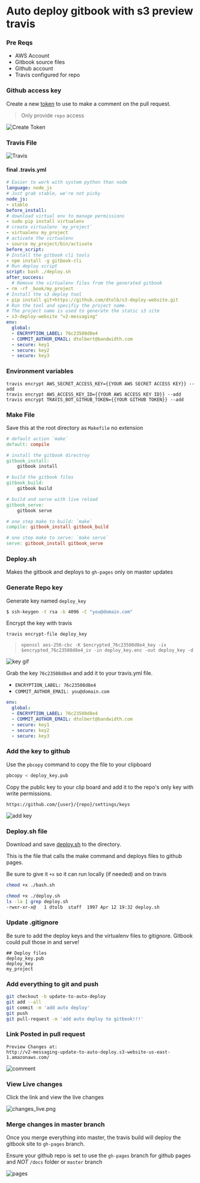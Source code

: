 # Auto deploy gitbook with s3 preview travis

### Pre Reqs
* AWS Account
* Gitbook source files
* Github account
* Travis configured for repo

### Github access key

Create a new [token](https://github.com/settings/tokens) to use to make a comment on the pull request.

> Only provide `repo` access

![Create Token](auto_deploy.gif)

### Travis File

![Travis](travis_config.png)

#### final .travis.yml
```yaml
# Easier to work with system python than node
language: node_js
# Just grab stable, we're not picky
node_js:
- stable
before_install:
# download virtual env to manage permissions
- sudo pip install virtualenv
# create virtualenv `my_project`
- virtualenv my_project
# activate the virtualenv
- source my_project/bin/activate
before_script:
# Install the gitbook cli tools
- npm install -g gitbook-cli
# Run deploy script
script: bash ./deploy.sh
after_success:
  # Remove the virtualenv files from the generated gitbook
- rm -rf _book/my_project
# Install the s3 deploy tool
- pip install git+https://github.com/dtolb/s3-deploy-website.git
# Run the tool and specifiy the project name.
# The project name is used to generate the static s3 site
- s3-deploy-website "v2-messaging"
env:
  global:
  - ENCRYPTION_LABEL: 76c23508d8e4
  - COMMIT_AUTHOR_EMAIL: dtolbert@bandwidth.com
  - secure: key1
  - secure: key2
  - secure: key3
```

### Environment variables

```
travis encrypt AWS_SECRET_ACCESS_KEY={{YOUR AWS SECRET ACCESS KEY}} --add
travis encrypt AWS_ACCESS_KEY_ID={{YOUR AWS ACCESS KEY ID}} --add
travis encrypt TRAVIS_BOT_GITHUB_TOKEN={{YOUR GITHUB TOKEN}} --add
```

### Make File

Save this at the root directory as `Makefile` no extension

```makefile
# default action `make`
default: compile

# install the gitbook directroy
gitbook_install:
	gitbook install

# build the gitbook files
gitbook_build:
	gitbook build

# build and serve with live reload
gitbook_serve:
	gitbook serve

# one step make to build: `make`
compile: gitbook_install gitbook_build

# one step make to serve: `make serve`
serve: gitbook_install gitbook_serve
```

### Deploy.sh

Makes the gitbook and deploys to `gh-pages` only on master updates

### Generate Repo key

Generate key named `deploy_key`

```bash
$ ssh-keygen -t rsa -b 4096 -C "you@domain.com"
```

Encrypt the key with travis

```bash
travis encrypt-file deploy_key
```

> `openssl aes-256-cbc -K $encrypted_76c23508d8e4_key -iv $encrypted_76c23508d8e4_iv -in deploy_key.enc -out deploy_key -d`

![key gif](generate_deploy_key.gif)

Grab the key `76c23508d8e4` and add it to your travis.yml file.

* `ENCRYPTION_LABEL: 76c23508d8e4`
* `COMMIT_AUTHOR_EMAIL: you@domain.com`

```yaml
env:
  global:
  - ENCRYPTION_LABEL: 76c23508d8e4
  - COMMIT_AUTHOR_EMAIL: dtolbert@bandwidth.com
  - secure: key1
  - secure: key2
  - secure: key3
  ```

### Add the key to github

Use the `pbcopy` command to copy the file to your clipboard

```bash
pbcopy < deploy_key.pub
```

Copy the public key to your clip board and add it to the repo's only key with write permissions.

`https://github.com/{user}/{repo}/settings/keys`

![add key](copy_key.gif)

### Deploy.sh file

Download and save [deploy.sh](https://gist.github.com/dtolb/7d50f67ca40da9f71f9366e90667ba14) to the directory.

This is the file that calls the make command and deploys files to github pages.

Be sure to give it `+x` so it can run locally (if needed) and on travis

```bash
chmod +x ./bash.sh
```

```bash
chmod +x ./deploy.sh
ls -la | grep deploy.sh
-rwxr-xr-x@   1 dtolb  staff  1997 Apr 12 19:32 deploy.sh
```

### Update .gitignore

Be sure to add the deploy keys and the virtualenv files to gitignore. Gitbook could pull those in and serve!

```
## Deploy files
deploy_key.pub
deploy_key
my_project
```

### Add everything to git and push

```bash
git checkout -b update-to-auto-deploy
git add --all
git commit -m 'add auto deploy'
git push
git pull-request -m 'add auto deploy to gitbook!!!'
```

### Link Posted in pull request

```
Preview Changes at:
http://v2-messaging-update-to-auto-deploy.s3-website-us-east-1.amazonaws.com/
```

![comment](comment_on_pr.png)

### View Live changes

Click the link and view the live changes

![changes_live.png](changes_live.png)

### Merge changes in master branch

Once you merge everything into master, the travis build will deploy the gitbook site to `gh-pages` branch.

Ensure your github repo is set to use the `gh-pages` branch for github pages and *NOT* `/docs` folder or `master` branch

![pages](github_pages.png)